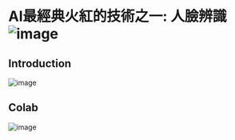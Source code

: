 # AI最經典火紅的技術之一: 人臉辨識![image](https://user-images.githubusercontent.com/89304181/139181258-f0c7288e-c12e-4b0e-83e4-46d600251074.png)

## Introduction

![image](https://user-images.githubusercontent.com/89304181/139181301-d63f2331-31b4-4735-9fa0-11d51b79d42c.png)

## Colab

![image](https://user-images.githubusercontent.com/89304181/139181336-4cfed414-b43a-4897-b256-8962b535b5f7.png)
